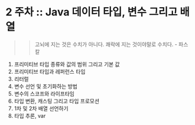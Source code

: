 # 2 주차 :: Java 데이터 타입, 변수 그리고 배열

> > 고뇌에 지는 것은 수치가 아니다. 쾌락에 지는 것이야말로 수치다. - 파스칼

1. 프리미티브 타입 종류와 값의 범위 그리고 기본 값
2. 프리미티브 타입과 레퍼런스 타입
3. 리터럴
4. 변수 선언 및 초기화하는 방법
5. 변수의 스코프와 라이프타임
6. 타입 변환, 캐스팅 그리고 타입 프로모션
7. 1차 및 2차 배열 선언하기
8. 타입 추론, var
